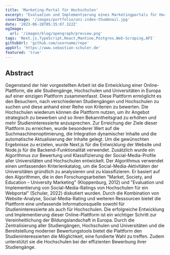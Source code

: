 ```yaml
---
title: 'Marketing-Portal für Hochschulen'
excerpt: "Evaluation und Implementierung eines Marketingportals für Hochschulen"
coverImage: '/images/portfolio/uni-index-thumbnail.jpg'
date: '2023-06-28T05:35:07.322Z'
ogImage: 
  url: '/images/blog/opengraph/preview.png'
tags: 'Next.js,TypeScript,React,Mantine,Postgres,Web-Scraping,API'
githubUrl: 'github.com/username/repo'
appUrl: 'https://www.sebastian-schuler.de'
featured: 'true'
---
```


## Abstract

Gegenstand der hier vorgestellten Arbeit ist die Entwicklung einer Online-Plattform, die alle Studiengänge, Hochschulen und Universitäten in Europa auf einer einzigen Plattform zusammenfasst. Diese Plattform ermöglicht es den Besuchern, nach verschiedenen Studiengängen und Hochschulen zu suchen und diese anhand einer Reihe von Kriterien zu bewerten. Die Hochschulen wiederum können die Plattform nutzen, um ihr Angebot strategisch zu bewerben und so ihren Bekanntheitsgrad zu erhöhen und mehr Studieninteressierte anzusprechen. Zur Erreichung der Ziele dieser Plattform zu erreichen, wurde besonderer Wert auf die Suchmaschinenoptimierung, die Integration dynamischer Inhalte und die automatische Aktualisierung der Inhalte gelegt. Um die gewünschten Ergebnisse zu erzielen, wurde Next.js für die Entwicklung der Website und Node.js für die Backend-Funktionalität verwendet. Zusätzlich wurde ein Algorithmus zur Bewertung und Klassifizierung der Social-Media-Profile aller Universitäten und Hochschulen entwickelt. Der Algorithmus verwendet einen umfassenden Kriterienkatalog, um die Social-Media-Aktivitäten der Universitäten gründlich zu analysieren und zu klassifizieren. Er basiert auf den Algorithmen, die in den Forschungsarbeiten "Market, Society, and Education – University Marketing" (Kloppenburg, 2012) und "Evaluation und Implementierung von Social-Media-Ratings von Hochschulen für ein Webportal" (Schuler, 2022) diskutiert wurden. Durch die Kombination von Website-Analyse, Social-Media-Rating und weiteren Ressourcen bietet die Plattform eine umfassende Informationsquelle sowohl für Studieninteressierte als auch für Hochschulen. Die erfolgreiche Entwicklung und Implementierung dieser Online-Plattform ist ein wichtiger Schritt zur Vereinheitlichung der Bildungslandschaft in Europa. Durch die Zentralisierung aller Studiengängen, Hochschulen und Universitäten und die Bereitstellung moderner Bewertungstools bietet die Plattform den Studieninteressierten die Möglichkeit, eine fundierte Wahl zu treffen. Zudem unterstützt sie die Hochschulen bei der effizienten Bewerbung ihrer Studiengänge.
